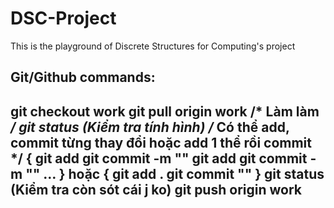 # DSC-Project
This is the playground of Discrete Structures for Computing's project


Git/Github commands:
------------------------------------------------------------------------------
git checkout work
git pull origin work
/* Làm làm */
git status (Kiểm tra tính hình)
/* Có thể add, commit từng thay đổi hoặc add 1 thể rồi commit */
{ git add <file1>
  git commit -m "<msg1>"
  git add <file2>
  git commit -m "<msg2>"
  …
} hoặc
{ git add .
  git commit "<msg>"
}
git status (Kiểm tra còn sót cái j ko)
git push origin work
------------------------------------------------------------------------------
